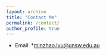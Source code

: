 ```yaml
---
layout: archive
title: "Contact Me"
permalink: /contact/
author_profile: true
---
```


<!-- {% include base_path %}


{% for post in site.portfolio %}
  {% include archive-single.html %}
{% endfor %}
 -->

* Email:
  *minzhao.lyu@unsw.edu.au